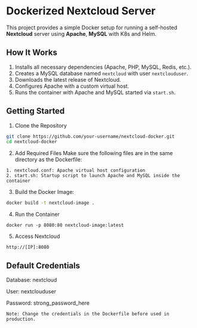 # Dockerized Nextcloud Server
This project provides a simple Docker setup for running a self-hosted **Nextcloud** server using **Apache**, **MySQL** with K8s and Helm.

## How It Works
1. Installs all necessary dependencies (Apache, PHP, MySQL, Redis, etc.).
2. Creates a MySQL database named `nextcloud` with user `nextclouduser`.
3. Downloads the latest release of Nextcloud.
4. Configures Apache with a custom virtual host.
5. Runs the container with Apache and MySQL started via `start.sh`.

## Getting Started
1. Clone the Repository
```bash
git clone https://github.com/your-username/nextcloud-docker.git
cd nextcloud-docker
```
2. Add Required Files
Make sure the following files are in the same directory as the Dockerfile:
```
1. nextcloud.conf: Apache virtual host configuration
2. start.sh: Startup script to launch Apache and MySQL inside the container
```
3. Build the Docker Image:
```bash
docker build -t nextcloud-image .
```
4. Run the Container
```
docker run -p 8080:80 nextcloud-image:latest
```
5. Access Nextcloud
```
http://[IP]:8080
```

## Default Credentials
Database: nextcloud

User: nextclouduser

Password: strong_password_here

```Note: Change the credentials in the Dockerfile before used in production.```

